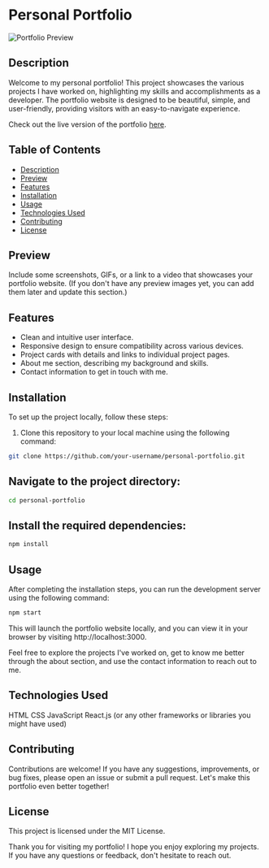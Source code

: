 # Personal Portfolio

![Portfolio Preview](https://link-to-your-preview-image)

## Description

Welcome to my personal portfolio! This project showcases the various projects I have worked on, highlighting my skills and accomplishments as a developer. The portfolio website is designed to be beautiful, simple, and user-friendly, providing visitors with an easy-to-navigate experience.

Check out the live version of the portfolio [here](https://personal-portfolio-rs.vercel.app/).

## Table of Contents

- [Description](#description)
- [Preview](#preview)
- [Features](#features)
- [Installation](#installation)
- [Usage](#usage)
- [Technologies Used](#technologies-used)
- [Contributing](#contributing)
- [License](#license)

## Preview

Include some screenshots, GIFs, or a link to a video that showcases your portfolio website. (If you don't have any preview images yet, you can add them later and update this section.)

## Features

- Clean and intuitive user interface.
- Responsive design to ensure compatibility across various devices.
- Project cards with details and links to individual project pages.
- About me section, describing my background and skills.
- Contact information to get in touch with me.

## Installation

To set up the project locally, follow these steps:

1. Clone this repository to your local machine using the following command:

``` bash
git clone https://github.com/your-username/personal-portfolio.git
```

## Navigate to the project directory:
``` bash
cd personal-portfolio
```
## Install the required dependencies:
``` bash
npm install
```
## Usage
After completing the installation steps, you can run the development server using the following command:

``` bash
npm start
```
This will launch the portfolio website locally, and you can view it in your browser by visiting http://localhost:3000.

Feel free to explore the projects I've worked on, get to know me better through the about section, and use the contact information to reach out to me.

## Technologies Used
HTML
CSS
JavaScript
React.js (or any other frameworks or libraries you might have used)

## Contributing
Contributions are welcome! If you have any suggestions, improvements, or bug fixes, please open an issue or submit a pull request. Let's make this portfolio even better together!

## License
This project is licensed under the MIT License.

Thank you for visiting my portfolio! I hope you enjoy exploring my projects. If you have any questions or feedback, don't hesitate to reach out.
